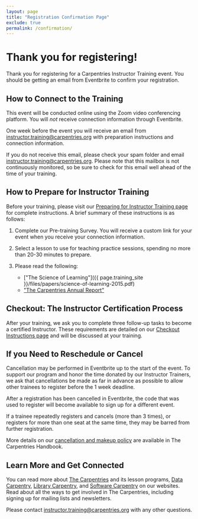 ```yaml
---
layout: page
title: "Registration Confirmation Page"
exclude: true
permalink: /confirmation/
---
```


# Thank you for registering!

Thank you for registering for a Carpentries Instructor Training event. You should be getting an email from Eventbrite to confirm your registration. 

## How to Connect to the Training

This event will be conducted online using the Zoom video conferencing platform.  You will *not* receive connection information through Eventbrite.

One week before the event you will receive an email from [instructor.training@carpentries.org](mailto:instructor.training@carpentries.org) with preparation instructions and connection information. 

If you do not receive this email, please check your spam folder and email instructor.training@carpentries.org. Please note that this mailbox is not continuously monitored, so be sure to check for this email well ahead of the time of your training. 

## How to Prepare for Instructor Training
Before your training, please visit our [Preparing for Instructor Training page](https://data-lessons.github.io/instructor-training/setup.html) for complete instructions. A brief summary of these instructions is as follows:

1. Complete our Pre-training Survey. You will receive a custom link for your event when you receive your connection information.
2. Select a lesson to use for teaching practice sessions, spending no more than 20-30 minutes to prepare.
3. Please read the following:
 
     - ["The Science of Learning"]({{ page.training_site }}/files/papers/science-of-learning-2015.pdf)
     - ["The Carpentries Annual Report"](https://carpentries.org/files/reports/Carpentries2020AnnualReport.pdf)
## Checkout: The Instructor Certification Process 
After your training, we ask you to complete three follow-up tasks to become a certified Instructor. These requirements are detailed on our [Checkout Instructions page](https://data-lessons.github.io/instructor-training/checkout/index.html) and will be discussed at your training. 


## If you Need to Reschedule or Cancel 
Cancellation may be performed in Eventbrite up to the start of the event. To support our program and honor the time donated by our Instructor Trainers, we ask that cancellations be made as far in advance as possible to allow other trainees to register before the 1 week deadline. 

After a registration has been cancelled in Eventbrite, the code that was used to register will become available to sign up for a different event. 

If a trainee repeatedly registers and cancels (more than 3 times), or registers for more than one seat at the same time, they may be barred from further registration.

More details on our [cancellation and makeup policy](https://docs.carpentries.org/topic_folders/instructor_training/cancellations_and_makeups.html) are available in The Carpentries Handbook.
## Learn More and Get Connected 
You can read more about [The Carpentries](https://carpentries.org/) and its lesson programs, [Data Carpentry](https://datacarpentry.org/), [Library Carpentry](https://librarycarpentry.org/), and [Software Carpentry](https://software-carpentry.org/) on our websites. Read about all the ways to get involved in The Carpentries, including signing up for mailing lists and newsletters.
 
Please contact [instructor.training@carpentries.org](mailto:instructor.training@carpentries.org) with any other questions.
